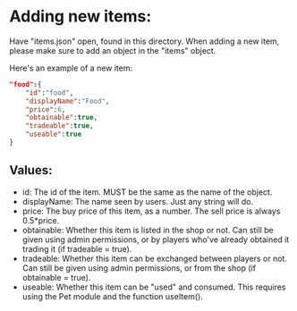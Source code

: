 # Adding new items:
Have "items.json" open, found in this directory.
When adding a new item, please make sure to add an object in the "items" object.

Here's an example of a new item:
```json
"food":{
    "id":"food",
    "displayName":"Food",
    "price":6,
    "obtainable":true,
    "tradeable":true,
    "useable":true
}
```

## Values:
* id: The id of the item. MUST be the same as the name of the object.
* displayName: The name seen by users. Just any string will do.
* price: The buy price of this item, as a number. The sell price is always 0.5*price.
* obtainable: Whether this item is listed in the shop or not. Can still be given using admin permissions, or by players who've already obtained it trading it (if tradeable = true).
* tradeable: Whether this item can be exchanged between players or not. Can still be given using admin permissions, or from the shop (if obtainable = true).
* useable: Whether this item can be "used" and consumed. This requires using the Pet module and the function useItem().
